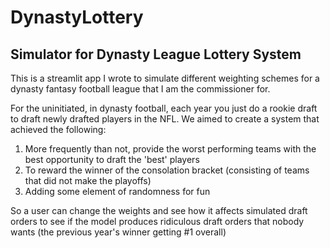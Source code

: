 # DynastyLottery

## Simulator for Dynasty League Lottery System

This is a streamlit app I wrote to simulate different weighting schemes for a dynasty fantasy football league that I am the commissioner for. 

For the uninitiated, in dynasty football, each year you just do a rookie draft to draft newly drafted players in the NFL. We aimed to create a system that achieved the following:

1. More frequently than not, provide the worst performing teams with the best opportunity to draft the 'best' players
2. To reward the winner of the consolation bracket (consisting of teams that did not make the playoffs)
3. Adding some element of randomness for fun

So a user can change the weights and see how it affects simulated draft orders to see if the model produces ridiculous draft orders that nobody wants (the previous year's winner getting #1 overall)
